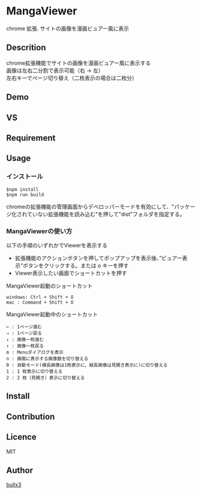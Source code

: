 # MangaViewer

chrome 拡張. サイトの画像を漫画ビュアー風に表示

## Descrition

chrome拡張機能でサイトの画像を漫画ビュアー風に表示する  
画像は左右二分割で表示可能（右 -> 左）  
左右キーでページ切り替え（二枚表示の場合は二枚分）

## Demo

## VS

## Requirement

## Usage

### インストール

    $npm install
    $npm run build

chromeの拡張機能の管理画面からデベロッパーモードを有効にして、"パッケージ化されていない拡張機能を読み込む"を押して"dist"フォルダを指定する。

### MangaViewerの使い方

以下の手順のいずれかでViewerを表示する

- 拡張機能のアクションボタンを押してポップアップを表示後、”ビュアー表示”ボタンをクリックする。または o キーを押す
- Viewer表示したい画面でショートカットを押す

MangaViewer起動のショートカット

    windows: Ctrl + Shift + O
    mac : Command + Shift + O

MangaViewer起動中のショートカット

    ← : 1ページ進む
    → : 1ページ戻る
    ↓ : 画像一枚進む
    ↑ : 画像一枚戻る
    m : Menuダイアログを表示
    n : 画面に表示する画像数を切り替える
    0 : 自動モード(横長画像は1枚表示に、縦長画像は見開き表示に)に切り替える
    1 : 1 枚表示に切り替える
    2 : 2 枚（見開き）表示に切り替える

## Install

## Contribution

## Licence

MIT

## Author

[bullx3](https://github.com/bullx3)
